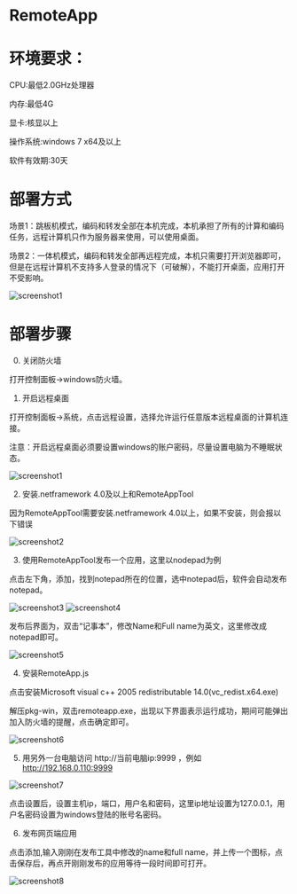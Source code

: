 # RemoteApp
# 环境要求：
CPU:最低2.0GHz处理器

内存:最低4G

显卡:核显以上

操作系统:windows 7 x64及以上

软件有效期:30天

# 部署方式
场景1：跳板机模式，编码和转发全部在本机完成，本机承担了所有的计算和编码任务，远程计算机只作为服务器来使用，可以使用桌面。

场景2：一体机模式，编码和转发全部再远程完成，本机只需要打开浏览器即可，但是在远程计算机不支持多人登录的情况下（可破解），不能打开桌面，应用打开不受影响。

![screenshot1](https://github.com/Niap/RemoteAppWebsite/raw/master/frame.png)

# 部署步骤
0. 关闭防火墙

打开控制面板->windows防火墙。

1. 开启远程桌面

打开控制面板->系统，点击远程设置，选择允许运行任意版本远程桌面的计算机连接。

注意：开启远程桌面必须要设置windows的账户密码，尽量设置电脑为不睡眠状态。

![screenshot1](https://github.com/Niap/RemoteAppWebsite/raw/master/shot1.png)

2. 安装.netframework 4.0及以上和RemoteAppTool

因为RemoteAppTool需要安装.netframework 4.0以上，如果不安装，则会报以下错误

![screenshot2](https://github.com/Niap/RemoteAppWebsite/raw/master/shot2.png)

3. 使用RemoteAppTool发布一个应用，这里以nodepad为例

点击左下角，添加，找到notepad所在的位置，选中notepad后，软件会自动发布notepad。

![screenshot3](https://github.com/Niap/RemoteAppWebsite/raw/master/shot3.png)
![screenshot4](https://github.com/Niap/RemoteAppWebsite/raw/master/shot4.png)

发布后界面为，双击“记事本”，修改Name和Full name为英文，这里修改成notepad即可。

![screenshot5](https://github.com/Niap/RemoteAppWebsite/raw/master/shot5.png)

4. 安装RemoteApp.js

点击安装Microsoft visual c++ 2005 redistributable 14.0(vc_redist.x64.exe)

解压pkg-win，双击remoteapp.exe，出现以下界面表示运行成功，期间可能弹出加入防火墙的提醒，点击确定即可。

![screenshot6](https://github.com/Niap/RemoteAppWebsite/raw/master/shot6.png)

5. 用另外一台电脑访问 http://当前电脑ip:9999 ，例如 http://192.168.0.110:9999

![screenshot7](https://github.com/Niap/RemoteAppWebsite/raw/master/shot7.png)

点击设置后，设置主机ip，端口，用户名和密码，这里ip地址设置为127.0.0.1，用户名密码设置为windows登陆的账号名密码。

6. 发布网页端应用

点击添加,输入刚刚在发布工具中修改的name和full name，并上传一个图标，点击保存后，再点开刚刚发布的应用等待一段时间即可打开。

![screenshot8](https://github.com/Niap/RemoteAppWebsite/raw/master/shot8.png)

